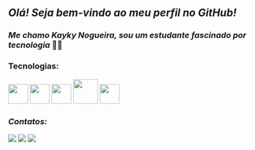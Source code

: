 ## _Olá! Seja bem-vindo ao meu perfil no GitHub!_
### _Me chamo Kayky Nogueira, sou um estudante fascinado por tecnologia_ 🧑‍💻
### Tecnologias:
  
<img src="https://cdn.jsdelivr.net/gh/devicons/devicon/icons/python/python-original.svg" width="40" height="40" /> <img src="https://cdn.jsdelivr.net/gh/devicons/devicon/icons/c/c-original.svg" width="40" height="40"  /> <img src="https://cdn.jsdelivr.net/gh/devicons/devicon/icons/javascript/javascript-original.svg"  width="40" height="40" />  <img  src="https://cdn.jsdelivr.net/gh/devicons/devicon/icons/amazonwebservices/amazonwebservices-plain-wordmark.svg" width="50" heigth="40"/>  <img src="https://cdn.jsdelivr.net/gh/devicons/devicon/icons/wordpress/wordpress-original.svg" width="40" heigth="40" />
          
          
          
          
  

 ### _Contatos:_
  <div> 
    
  <a href="https://www.instagram.com/k.nogueira12/" target="_blank"><img src="https://img.shields.io/badge/-Instagram-%23E4405F?style=for-the-badge&logo=instagram&logoColor=white" target="_blank"></a>
  <a href = "mailto:kayky-silva20@hotmail.com"><img src="https://img.shields.io/badge/Microsoft_Outlook-0078D4?style=for-the-badge&logo=microsoft-outlook&logoColor=white" target="_blank"></a>
  <a href="https://www.linkedin.com/in/kayky-nogueira-10107a22b/" target="_blank"><img src="https://img.shields.io/badge/-LinkedIn-%230077B5?style=for-the-badge&logo=linkedin&logoColor=white" target="_blank"></a> 
    

 
</div>
          
